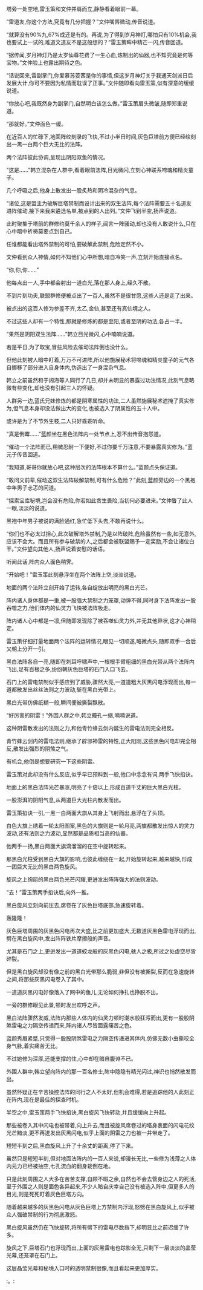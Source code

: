 
塔旁一处空地,雷玉策和文仲并肩而立,静静看着眼前一幕。

“雷道友,你这个方法,究竟有几分把握？”文仲嘴唇微动,传音说道。

“就算没有90%九,67%成还是有的。再说,为了得到岁月神灯,哪怕只有10%机会,我也要试上一试的,难道文道友不是这般想的？”雷玉策眸中精芒一闪,传音回道。

“据传闻,岁月神灯乃是太岁仙尊花费了一生心血,炼制出的仙器,也不知究竟是何等宝物。”文仲脸上也露出期待之色。

“话说回来,雷副掌门,你爱慕苏荌茜是你的事情,但这岁月神灯关乎我通天剑派日后发展大计,你可不要因为私情而耽误了正事。”文仲随即看向雷玉策,似有深意的缓缓说道。

“你放心吧,我既然身为副掌门,自然明白该怎么做。”雷玉策眉头微皱,随即郑重说道。

“那就好。”文仲面色一缓。

在近百人的忙碌下,地面阵纹刻录的飞快,不过小半日时间,灰色巨塔前方便已经绘刻出一黑一白两个巨大无比的法阵。

两个法阵彼此协调,呈现出阴阳双鱼的情况。

“这是……”韩立混杂在人群中,看着眼前法阵,目光微闪,立刻心神联系啼魂和精炎童子。

几个呼吸之后,他身上散发出一股炙热和阴冷混杂的气息。

“诸位,这是盟主为破解巨塔禁制而设计出来的双生法阵,每个法阵需要五十名道友进阵催动,接下来我来遴选名单,被点到的人出列。”文仲飞到半空,扬声说道。

此时聚集于塔前的群修约莫千余人的样子,闻言一阵骚动,却也没有人敢说什么,只在心中暗中祈祷莫要点到自己。

任谁都能看出塔外禁制的可怕,要破解此禁制,危险定然不小。

文仲看到众人神情,如何不知他们心中所想,暗自冷笑一声,立刻开始直接点名。

“你,你,你……”

他每点出一人,手中都会射出一道白光,落在那人身上,经久不散。

不到片刻功夫,联盟群修便被点出了一百人,虽然不是很甘愿,这些人还是走了出来。

被点出的这百人修为参差不齐,太乙,金仙,甚至还有真仙境之人。

不过这些人却有一个特性,那就是修炼的都是至阳,或者至阴的功法,各占一半。

“果然是阴阳双生法阵……”韩立目光微闪,心中喃喃说道。

若是平日,为了取宝,冒些风险去催动法阵倒也没什么。

但他此刻被人暗中盯着,万万不可进阵,所以他施展秘术将啼魂和精炎童子的元气各自挪移了部分进入自身体内,伪造出了一身混杂气息。

韩立之前虽然和于阔海等人同行了几日,却并未明显的暴露过功法情况,此刻气息略微有些变化,却也没有引起三人的怀疑。

人群另一边,蓝氏兄妹修炼的都是阴寒属性的功法,二人虽然施展秘术遮掩了真实修为,但气息本身却没法做出大的变化,也被选入了阴属性的五十人中。

或许是为了不节外生枝,二人只好乖乖听命。

“真是倒霉……”蓝颜坐在黑色法阵内一处节点上,忍不出传音抱怨道。

“催动一个法阵而已,稍微忍耐一下便好,不过你要千万注意,不要暴露真实修为。”蓝元子传音回道。

“我知道,哥哥你就放心吧,这种层次的法阵根本不算什么。”蓝颜点头保证道。

“敢问文前辈,催动这双生法阵破解禁制,可有什么危险？”此刻,蓝颜旁边的一个黑袍中年男子忐忑的问道。

“探索宝库秘境,岂会没有危险,你若如此贪生畏险,当初何必要进来。”文仲瞥了此人一眼,淡淡的说道。

黑袍中年男子被说的满脸通红,急忙低下头去,不敢再说什么。

“你们也不必太过担心,此次破解塔外禁制,乃是以阵破阵,危险虽然有一些,如无意外,应该不会大。而且所有参与破禁的人,之后都会被联盟赐予一定奖励,不会让诸位白干。”文仲望向其他人,扬声说着安慰的话语。

听闻此话,阵内众人面色稍霁。

“开始吧！”雷玉策此刻悬浮坐在两个法阵上空,淡淡说道。

地面的两个法阵立刻开始了运转,各自绽放出明亮的黑白光芒。

阵内诸人身体都是一重,被一股强大禁制之力笼罩,动弹不得,同时身下法阵发出一股吞噬之力,他们体内的仙灵力飞快被法阵吸走。

阵内诸人心中都是一凛,但随即发现除了被吞噬仙灵力外,并无其他异状,这才心神稍定。

雷玉策仔细打量地面两个法阵的运转情况,眼见一切顺遂,略微点头,随即双手一合后又朝上分开一引。

黑白法阵各自一亮,随即在刺耳呼啸声中,一根根手臂粗细的黑白光带从两个法阵内飞出,足有百根之多,纷纷朝灰色巨塔的石门入口飞去。

石门上的雷电禁制似乎感应到了威胁,骤然大亮,一道道粗大灰黑闪电浮现而出,每一道都散发出丝丝法则之力波动,斩在黑白光带上。

黑白光带仿佛纸糊一般,瞬间便被撕裂飘散。

“好厉害的阴雷！”外围人群之中,韩立瞳孔一缩,喃喃说道。

这种阴雷散发出的法则之力,和他青竹蜂云剑内诞生的雷电法则完全相反。

青竹蜂云剑内的雷电法则,继承了辟邪神雷的特性,正大阳刚,这些黑色闪电却完全相反,散发出强烈的阴煞之气。

有机会,他倒是想要研究一下这些阴雷。

雷玉策对此却没有什么反应,似乎早已预料到一般,他口中念念有词,两手飞快掐诀。

地面上的黑白法阵光芒暴涨,明亮了十倍以上,形成百道千丈的巨大黑白光柱。

一股澎湃的阴阳气息,从两道巨大光柱内散发而出。

雷玉策掐诀一引,一黑一白两面大旗从其身上飞射而出,悬浮在了头顶。

白色大旗上绣着一轮太阳图案,黑色的大旗则是一轮月亮,两旗都散发出惊人的灵力波动,还有法则之力波动,显然都是品质相当高的仙器。

他两手一扬,黑白两面大旗滴溜溜的在空中旋转起来。

那黑白光柱受到黑白大旗的影响,也彼此缠绕在一起,开始旋转起来,越来越快,形成一团巨大无比的黑白两色旋风。

旋风之上绚丽的黑白两色光芒闪耀,更迸发出阵阵强大的法则波动。

“去！”雷玉策两手掐诀后,向外一推。

黑白旋风立刻向前压去,席卷在了灰色巨塔底部,急速旋转着。

轰隆隆！

灰色巨塔周围的灰黑色闪电再次大盛,比之前更加盛大,无数道灰黑色雷电浮现而出,劈在黑白旋风中,发出阵阵铁片摩擦般的声音。

尤其是石门之上,更迸发出一道道蛟龙般的灰黑色闪电,骇人之极,所过之处虚空尽皆碎裂。

但是黑白旋风却没有像之前的黑白光带那么脆弱,非但没有被撕裂,反而在急速旋转之间,将那些灰黑闪电卷入了其中。

一道道灰黑闪电好像落入了网中的鱼儿,无论如何挣扎也挣脱不出。

一旁的群修眼见此景,顿时发出欢呼之声。

黑白法阵骤然发威,法阵内那些人体内的仙灵力顿时潮水般狂泻而出,更有一股股阴煞雷电之力隔空传递而来,阵内诸人尽皆面露痛苦之色。

蓝颜秀眉紧蹙,只觉得一股股阴煞雷电之力隔空传递进其体内,仿佛无数小虫撕咬全身气脉,着实痛苦无比。

不过她修为深厚,还能支撑的住,心中却在暗自腹诽不已。

外围人群中,韩立望向阵内的那一百名修士,眸中隐隐有精光闪过,神识也悄然散发而出。

虽然怀疑正在辛苦操控法阵的同行之人不太好,但机会难得,若是追踪他的人此刻正在阵内,现在是最佳的探查时机。

半空之中,雷玉策两手飞快掐诀,黑白旋风飞快转动,并且缓缓向上升起。

那些被卷入其中闪电也被带着,向上升去,而且被旋风席卷过的塔身表面的闪电花纹光芒黯淡,更不再迸发出灰黑闪电,似乎上面的阴雷之力也被一并带走了。

短短半刻之后,黑白旋风上升了十余丈的距离,停了下来。

虽然只是短短半刻,但对地面法阵内的一百人来说,却漫长无比,一些修为浅薄之人体内元力已经被抽空,七孔流血的翻身栽倒在地。

只是此刻周围之人大多在苦苦支撑,自顾不暇之余,自然也不会去管身边之人的死活,至于外围之人则是面色各异起来,不少人暗自庆幸自己没有被选入阵中,但更多人的目光,则是死死盯着灰色巨塔方向。

随着越来越多的灰黑色闪电从灰色巨塔上方禁制内浮现,怒劈在黑白旋风上,似乎被众人强破禁制的行为彻底激怒。

黑白旋风虽然仍在飞快旋转,将所有劈下的雷电尽数挡下,却明显比之前迟缓了许多。

旋风之下,巨塔石门也浮现而出,上面的灰黑雷电也踪影全无,只剩下一层淡淡的晶莹光幕,还笼罩在石门上。

这层晶莹光幕和秘境入口时的透明禁制很像,而且看起来更加厚实。

:。: